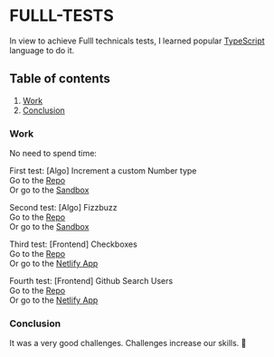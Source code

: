# FULLL-TESTS

In view to achieve Fulll technicals tests, I learned popular [TypeScript](https://www.typescriptlang.org) language to do it.

## Table of contents

1. [Work](#work)
2. [Conclusion](#conclusion)



### Work

No need to spend time:

First test: [Algo] Increment a custom Number type\
Go to the [Repo](https://github.com/florent-augier/increment-array)\
Or go to the [Sandbox](https://codesandbox.io/s/increment-array-yblr5d)

Second test: [Algo] Fizzbuzz\
Go to the [Repo](https://github.com/florent-augier/fizzbuzz)\
Or go to the [Sandbox](https://codesandbox.io/s/fizzbuzz-yfv965)

Third test: [Frontend] Checkboxes\
Go to the [Repo](https://github.com/florent-augier/checkboxes-app)\
Or go to the [Netlify App](https://checkboxes-app.netlify.app)

Fourth test: [Frontend] Github Search Users\
Go to the [Repo](https://github.com/florent-augier/github-search-users)\
Or go to the [Netlify App](https://search-github-users-0.netlify.app)

### Conclusion

It was a very good challenges. Challenges increase our skills. 🥳
